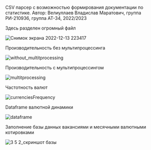 CSV парсер с возможностью формирования документации по статистике.
Автор: Велиуллаев Владислав Маратович, группа РИ-210936, группа АТ-34, 2022/2023

Здесь разделен огромный файл

![Снимок экрана 2022-12-13 223417](https://user-images.githubusercontent.com/118894144/207404718-c349a99b-183a-466c-997b-6fc0184a1039.png)

Производительность без мультипроцессинга

![without_multitprocessing](https://user-images.githubusercontent.com/118894144/208313077-db3db561-22cc-48a0-a34e-37310e93686d.png)

Производительность с мультипроцессингом

![multitprocessing](https://user-images.githubusercontent.com/118894144/208313151-f0ab955e-c229-4aec-a5b3-ad5843703f59.png)

Частотность валют

![currenciesFrequency](https://user-images.githubusercontent.com/118894144/209971947-b0fe4f61-43e9-4f50-ae8b-04cc77b567ae.png)

Dataframe валютной динамики

![dataframe](https://user-images.githubusercontent.com/118894144/209972065-ca63215e-79e3-4b59-8e6b-721e49928efb.png)

Заполнение базы данных вакансиями и месячными валютными котировками

![3 5 2_скриншот базы](https://user-images.githubusercontent.com/118894144/210090721-76289865-08ab-4253-b263-28ee55861bf6.png)

